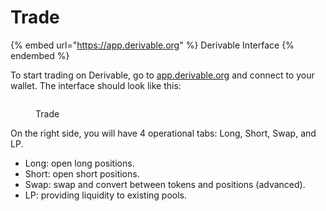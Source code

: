 # Trade

{% embed url="https://app.derivable.org" %}
Derivable Interface
{% endembed %}

To start trading on Derivable, go to [app.derivable.org](http://app.derivable.org) and connect to your wallet. The interface should look like this:

<figure><img src="https://lh6.googleusercontent.com/2WuO56ZW-hN3vG2ibQfSdNyL1HTUcO1F9o9_sOVMACXWVJjIjIREpw1CdLUDRY5FoHQHVOz7KUmUKKBytF2fPjdrkcAFoW43B8WXlwrQ4Lu0Uzi8TDfMBEHClS6os9nWHvo6M9Bt-76-iOlIJTKm38g" alt=""><figcaption><p>Trade</p></figcaption></figure>

On the right side, you will have 4 operational tabs: Long, Short, Swap, and LP.

* Long: open long positions.
* Short: open short positions.
* Swap: swap and convert between tokens and positions (advanced).
* LP: providing liquidity to existing pools.
